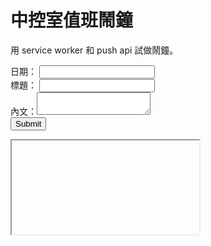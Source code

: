 # 中控室值班鬧鐘
用 service worker 和 push api 試做鬧鐘。

<script src="service-worker.js"></script>

<form method="post" action="alerm/new" target="hidden-frame">
<label>
日期：
<input type="datetime" name="date">
</label>
<label>
標題： <input name="title">
</label>
<label>
內文：<textarea name="body"></textarea>
</label>
<input type="submit">
</form>

<iframe name="hidden-frame"></iframe>

<style>
label {
display: block;
}
</style>
